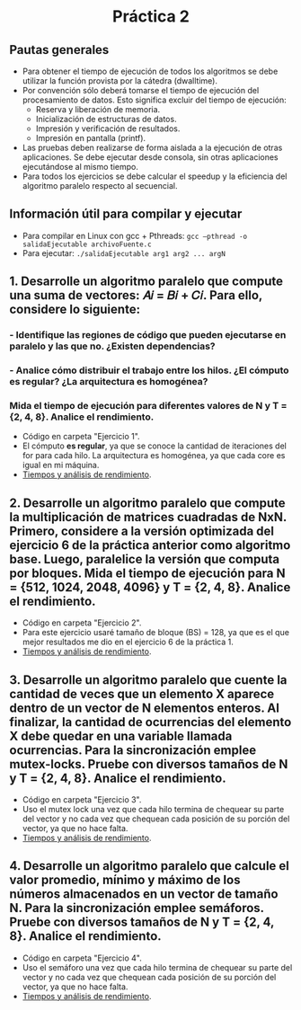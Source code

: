 <h1 align="center">Práctica 2</h1>

## Pautas generales

- Para obtener el tiempo de ejecución de todos los algoritmos se debe utilizar la función provista por la cátedra (dwalltime).
- Por convención sólo deberá tomarse el tiempo de ejecución del procesamiento de datos. Esto significa excluir del tiempo de ejecución:
  - Reserva y liberación de memoria.
  - Inicialización de estructuras de datos.
  - Impresión y verificación de resultados.
  - Impresión en pantalla (printf).
- Las pruebas deben realizarse de forma aislada a la ejecución de otras aplicaciones. Se debe ejecutar desde consola, sin otras aplicaciones ejecutándose al mismo tiempo.
- Para todos los ejercicios se debe calcular el speedup y la eficiencia del algoritmo paralelo respecto al secuencial.

## Información útil para compilar y ejecutar

- Para compilar en Linux con gcc + Pthreads: `gcc –pthread -o salidaEjecutable archivoFuente.c`
- Para ejecutar: `./salidaEjecutable arg1 arg2 ... argN`

## 1. Desarrolle un algoritmo paralelo que compute una suma de vectores: 𝐴𝑖 = 𝐵𝑖 + 𝐶𝑖. Para ello, considere lo siguiente:

### - Identifique las regiones de código que pueden ejecutarse en paralelo y las que no. ¿Existen dependencias?

### - Analice cómo distribuir el trabajo entre los hilos. ¿El cómputo es regular? ¿La arquitectura es homogénea?

### Mida el tiempo de ejecución para diferentes valores de N y T = {2, 4, 8}. Analice el rendimiento.

- Código en carpeta "Ejercicio 1".
- El cómputo **es regular**, ya que se conoce la cantidad de iteraciones del for para cada hilo. La arquitectura es homogénea, ya que cada core es igual en mi máquina.
- [Tiempos y análisis de rendimiento](https://docs.google.com/spreadsheets/d/1cv1V8cbV4wRPSSgeHD8KuhjBkWiOzVBkzNqe3Hzj1eg/edit?usp=sharing).

## 2. Desarrolle un algoritmo paralelo que compute la multiplicación de matrices cuadradas de NxN. Primero, considere a la versión optimizada del ejercicio 6 de la práctica anterior como algoritmo base. Luego, paralelice la versión que computa por bloques. Mida el tiempo de ejecución para N = {512, 1024, 2048, 4096} y T = {2, 4, 8}. Analice el rendimiento.

- Código en carpeta "Ejercicio 2".
- Para este ejercicio usaré tamaño de bloque (BS) = 128, ya que es el que mejor resultados me dio en el ejercicio 6 de la práctica 1.
- [Tiempos y análisis de rendimiento](https://docs.google.com/spreadsheets/d/1cv1V8cbV4wRPSSgeHD8KuhjBkWiOzVBkzNqe3Hzj1eg/edit?usp=sharing).

## 3. Desarrolle un algoritmo paralelo que cuente la cantidad de veces que un elemento X aparece dentro de un vector de N elementos enteros. Al finalizar, la cantidad de ocurrencias del elemento X debe quedar en una variable llamada ocurrencias. Para la sincronización emplee mutex-locks. Pruebe con diversos tamaños de N y T = {2, 4, 8}. Analice el rendimiento.

- Código en carpeta "Ejercicio 3".
- Uso el mutex lock una vez que cada hilo termina de chequear su parte del vector y no cada vez que chequean cada posición de su porción del vector, ya que no hace falta.
- [Tiempos y análisis de rendimiento](https://docs.google.com/spreadsheets/d/1cv1V8cbV4wRPSSgeHD8KuhjBkWiOzVBkzNqe3Hzj1eg/edit?usp=sharing).

## 4. Desarrolle un algoritmo paralelo que calcule el valor promedio, mínimo y máximo de los números almacenados en un vector de tamaño N. Para la sincronización emplee semáforos. Pruebe con diversos tamaños de N y T = {2, 4, 8}. Analice el rendimiento.

- Código en carpeta "Ejercicio 4".
- Uso el semáforo una vez que cada hilo termina de chequear su parte del vector y no cada vez que chequean cada posición de su porción del vector, ya que no hace falta.
- [Tiempos y análisis de rendimiento](https://docs.google.com/spreadsheets/d/1cv1V8cbV4wRPSSgeHD8KuhjBkWiOzVBkzNqe3Hzj1eg/edit?usp=sharing).
